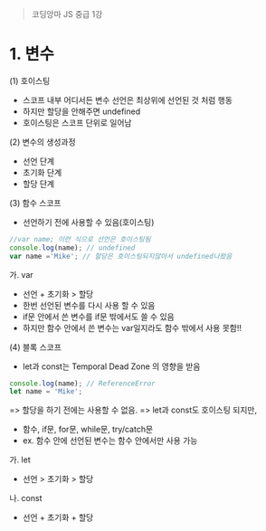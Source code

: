 > 코딩앙마 JS 중급 1강

# 1. 변수
(1) 호이스팅
- 스코프 내부 어디서든 변수 선언은 최상위에 선언된 것 처럼 행동
- 하지만 할당을 안해주면 undefined
- 호이스팅은 스코프 단위로 일어남

(2) 변수의 생성과정
- 선언 단계
- 초기화 단계
- 할당 단계

(3) 함수 스코프
- 선언하기 전에 사용할 수 있음(호이스팅)
```js
//var name; 이런 식으로 선언은 호이스팅됨
console.log(name); // undefined
var name ='Mike'; // 할당은 호이스팅되지않아서 undefined나왔음
```

가. var
- 선언 + 초기화 > 할당
- 한번 선언된 변수를 다시 사용 할 수 있음
- if문 안에서 쓴 변수를 if문 밖에서도 쓸 수 있음
- 하지만 함수 안에서 쓴 변수는 var일지라도 함수 밖에서 사용 못함!!

(4) 블록 스코프
- let과 const는 Temporal Dead Zone 의 영향을 받음
```js
console.log(name); // ReferenceError
let name = 'Mike';
```
=> 할당을 하기 전에는 사용할 수 없음.
=> let과 const도 호이스팅 되지만, 

- 함수, if문, for문, while문, try/catch문
- ex. 함수 안에 선언된 변수는 함수 안에서만 사용 가능

가. let 
- 선언 > 초기화 > 할당

나. const
- 선언 + 초기화 + 할당


